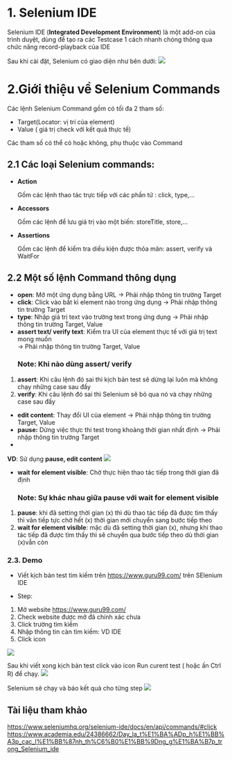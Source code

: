 # 1. Selenium IDE
Selenium IDE (**Integrated Development Environment**) là một add-on của trình duyệt, dùng để tạo ra các Testcase 1 cách nhanh chóng thông qua chức năng record-playback của IDE

Sau khi cài đặt, Selenium có giao diện như bên dưới:
![](https://images.viblo.asia/8e43eb53-d7da-4502-8132-7ae0e15515e2.png)
# 2.Giới thiệu về Selenium Commands
Các lệnh Selenium Command gồm có tối đa 2 tham số: 
* Target(Locator: vị trí của element) 
* Value ( giá trị check với kết quả thực tế)

Các tham số có thể có hoặc không, phụ  thuộc vào Command


   ## 2.1 Các loại Selenium commands:
* **Action**

    Gồm các lệnh thao tác trực tiếp với các phần tử : click, type,...
* **Accessors**

     Gồm các lệnh để lưu giá trị vào một biến: storeTitle, store,...
* **Assertions**

     Gồm các lệnh để kiểm tra diều kiện được thỏa mãn: assert, verify và WaitFor
 
## 2.2 Một số lệnh Command thông dụng
* **open**: Mở một ứng dụng bằng URL -> Phải nhập thông tin trường Target 
* **click**: Click vào bất kì element nào trong ứng dụng ->  Phải nhập thông tin trường Target 
* **type**: Nhập giá trị text vào trường text trong ứng dụng -> Phải nhập thông tin trường Target, Value
* **assert text/ verify text**: Kiểm tra UI của element thực tế với giá trị text mong muốn        
 -> Phải nhập thông tin trường Target, Value
    ### Note: Khi nào dùng assert/ verify 
1.  **assert**: Khi câu lệnh đó sai thì kịch bản test sẽ dừng lại luôn mà không chạy những case sau đấy
1.  **verify**: Khi câu lệnh đó sai thì Selenium sẽ bỏ qua nó và chạy những case sau đấy

* **edit content**: Thay đổi UI của  element -> Phải nhập thông tin trường Target, Value
* **pause:** Dừng việc thực thi test trong khoảng thời gian nhất định -> Phải nhập thông tin trường Target
* 
**VD**: Sử dụng **pause, edit content** ![](https://images.viblo.asia/1ab6b9ed-ee6d-40ae-bec6-3b3b4f2df0e7.png)
* **wait for element visible**: Chờ thực hiện thao tác tiếp trong thời gian đã định
    ### Note: Sự khác nhau giữa pause với wait for element visible
1.  **pause**: khi đã setting thời gian (x) thì dù thao tác tiếp đã được tìm thấy thì vãn tiếp tực chờ hết (x) thời gian mới chuyển sang bước tiếp theo
2.  **wait for element visible**: mặc dù đã setting thời gian (x), nhưng khi thao tác tiếp đã được tìm thấy thì sẽ chuyển qua bước tiếp theo dù thời gian (x)vẫn còn

### 2.3. Demo

* Viết kịch bản test tìm kiếm trên https://www.guru99.com/ trên SElenium IDE

* Step: 
1. Mở  website https://www.guru99.com/
2. Check website được mở đã chính xác chưa
3. Click trường tìm kiếm
5. Nhập thông tin càn tìm kiếm: VD IDE
6. Click icon

![](https://images.viblo.asia/2b954b4a-7f43-4bb4-a3f0-e3720a392049.png)

Sau khi viết xong kịch bản test click vào icon Run curent test ( hoặc ấn Ctrl R) để chạy. 
![](https://images.viblo.asia/7128a5ea-6376-4f63-af8e-47afb0dda02d.png)

Selenium sẽ chạy và báo kết quả cho từng step
![](https://images.viblo.asia/5fa1d0c7-e42e-4b12-9b8b-67b3a329abfd.png)

## Tài liệu tham khảo
https://www.seleniumhq.org/selenium-ide/docs/en/api/commands/#click
https://www.academia.edu/24386662/Day_la_t%E1%BA%ADp_h%E1%BB%A3p_cac_l%E1%BB%87nh_th%C6%B0%E1%BB%9Dng_g%E1%BA%B7p_trong_Selenium_ide